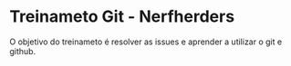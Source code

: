 # Treinameto Git - Nerfherders

O objetivo do treinameto é resolver as issues e aprender a utilizar o git e github.
